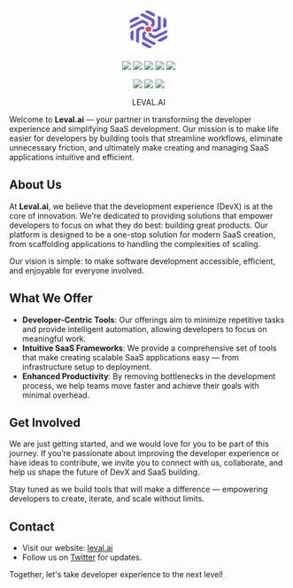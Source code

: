 <div align="center">

<picture>
    <source media="(prefers-color-scheme: dark)" srcset="https://raw.githubusercontent.com/leval-ai/.github/refs/heads/main/leval-logo.svg" />
    <source media="(prefers-color-scheme: light)" srcset="https://raw.githubusercontent.com/leval-ai/.github/refs/heads/main/leval-logo.svg" />
    <img alt="Logo" width="80", height="80"  src="https://raw.githubusercontent.com/leval-ai/.github/refs/heads/main/leval-logo.svg" />
</picture>

![](https://img.shields.io/badge/rust-%23000000.svg?style=for-the-badge&logo=rust&logoColor=white)
![](https://img.shields.io/badge/python-3670A0?style=for-the-badge&logo=python&logoColor=ffdd54)
![](https://img.shields.io/badge/Typescript-3178C6?style=flat-square&logo=typescript&logoColor=white)
![](https://img.shields.io/badge/vite-%23646CFF.svg?style=for-the-badge&logo=vite&logoColor=white)
![](https://img.shields.io/badge/React-61DAFB?style=flat-square&logo=react&logoColor=black)

![](https://img.shields.io/badge/MongoDB-%234ea94b.svg?style=for-the-badge&logo=mongodb&logoColor=white)
![](https://img.shields.io/badge/postgres-%23316192.svg?style=for-the-badge&logo=postgresql&logoColor=white)
![](https://img.shields.io/badge/redis-%23DD0031.svg?style=for-the-badge&logo=redis&logoColor=white)

LEVAL.AI

</div>

Welcome to **Leval.ai** — your partner in transforming the developer experience and simplifying SaaS development. Our mission is to make life easier for developers by building tools that streamline workflows, eliminate unnecessary friction, and ultimately make creating and managing SaaS applications intuitive and efficient.

## About Us
At **Leval.ai**, we believe that the development experience (DevX) is at the core of innovation. We're dedicated to providing solutions that empower developers to focus on what they do best: building great products. Our platform is designed to be a one-stop solution for modern SaaS creation, from scaffolding applications to handling the complexities of scaling.

Our vision is simple: to make software development accessible, efficient, and enjoyable for everyone involved.

## What We Offer
- **Developer-Centric Tools**: Our offerings aim to minimize repetitive tasks and provide intelligent automation, allowing developers to focus on meaningful work.
- **Intuitive SaaS Frameworks**: We provide a comprehensive set of tools that make creating scalable SaaS applications easy — from infrastructure setup to deployment.
- **Enhanced Productivity**: By removing bottlenecks in the development process, we help teams move faster and achieve their goals with minimal overhead.

## Get Involved
We are just getting started, and we would love for you to be part of this journey. If you’re passionate about improving the developer experience or have ideas to contribute, we invite you to connect with us, collaborate, and help us shape the future of DevX and SaaS building.

Stay tuned as we build tools that will make a difference — empowering developers to create, iterate, and scale without limits.

## Contact
- Visit our website: [leval.ai](https://www.leval.ai)
- Follow us on [Twitter](https://twitter.com/leval_ai) for updates.

Together, let's take developer experience to the next level!


